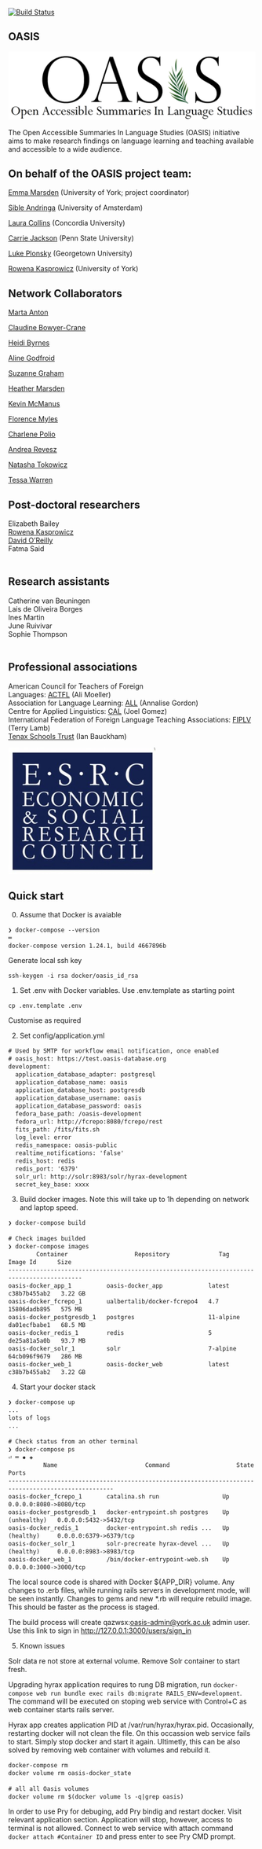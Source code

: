 [![Build Status](https://travis-ci.org/digital-york/oasis.svg?branch=master)](https://travis-ci.org/digital-york/oasis)

## OASIS

![OASIS](app/assets/images/WhiteBckG_BiggerWords.png)

The Open Accessible Summaries In Language Studies (OASIS) initiative aims to make research findings on language learning and teaching available and accessible to a wide audience.


## On behalf of the OASIS project team:

<p><a target="_blank" href="https://www.york.ac.uk/education/our-staff/academic/emma-marsden/">Emma Marsden</a> (University of York; project coordinator)</p>
<p><a target="_blank" href="http://www.uva.nl/profiel/a/n/s.j.andringa/s.j.andringa.html">Sible Andringa</a> (University of Amsterdam)</p>
<p><a target="_blank" href="http://www.concordia.ca/artsci/education/faculty.html?fpid%3Dlaura-collins">Laura Collins</a> (Concordia University)</p>
<p><a target="_blank" href="http://cls.psu.edu/people/cnj1">Carrie Jackson</a> (Penn State University)</p>
<p><a target="_blank" href="https://lukeplonsky.wordpress.com/">Luke Plonsky</a> (Georgetown University)</p>
<p><a target="_blank" href="http://digitalcreativity.ac.uk/people/dr-rowena-kasprowicz">Rowena Kasprowicz</a> (University of York)</p>
 
## Network Collaborators

<p><a target="_blank" href="https://liberalarts.iupui.edu/directory/bio/manton">Marta Anton</a></p>
<p><a target="_blank" href="https://www.york.ac.uk/education/our-staff/academic/claudine-bowyer-crane/">Claudine Bowyer-Crane</a></p>
<p><a target="_blank" href="https://german.georgetown.edu/story/1242751814140.html">Heidi Byrnes</a></p>
<p><a target="_blank" href="http://sls.msu.edu/people/core-faculty/aline-godfroid/">Aline Godfroid</a></p>
<p><a target="_blank" href="https://www.reading.ac.uk/education/about/staff/s-j-graham.aspx">Suzanne Graham</a></p>
<p><a target="_blank" href="https://www.york.ac.uk/language/people/academic-research/heather-marsden/">Heather Marsden</a></p>
<p><a target="_blank" href="http://aplng.la.psu.edu/people/kzm197">Kevin McManus</a></p>
<p><a target="_blank" href="https://www1.essex.ac.uk/langling/staff/profile.aspx?ID=2332">Florence Myles</a></p>
<p><a target="_blank" href="http://polio.msu.domains/">Charlene Polio</a></p>
<p><a target="_blank" href="https://iris.ucl.ac.uk/iris/browse/profile?upi=AREVE24">Andrea Revesz</a></p>
<p><a target="_blank" href="https://psychology.pitt.edu/people/natasha-tokowicz-phd">Natasha Tokowicz</a></p>
<p><a target="_blank" href="http://www.pitt.edu/~tessa/">Tessa Warren</a></p>

## Post-doctoral researchers 
 
Elizabeth Bailey<br/>
<a href="http://digitalcreativity.ac.uk/people/dr-rowena-kasprowicz">Rowena Kasprowicz</a><br/>
<a href="https://www.york.ac.uk/education/research/progress/david-oreilly/#tab-1">David O’Reilly</a><br/>
Fatma Said<br/><br/> 

## Research assistants

Catherine van Beuningen<br/>
Lais de Oliveira Borges<br/>
Ines Martin<br/>
June Ruivivar<br/>
Sophie Thompson<br/><br/>

## Professional associations

American Council for Teachers of Foreign<br/>
Languages: <a href="https://www.actfl.org/">ACTFL</a> (Ali Moeller)<br/>
Association for Language Learning: <a href="https://www.all-languages.org.uk/">ALL</a> (Annalise Gordon)<br/>
Centre for Applied Linguistics: <a href="http://www.cal.org/">CAL</a> (Joel Gomez)<br/>
International Federation of Foreign Language Teaching Associations: <a href="https://fiplv.com/">FIPLV</a> (Terry Lamb)<br/>
<a href="https://www.tenaxschoolstrust.co.uk/">Tenax Schools Trust</a> (Ian Bauckham)<br/>

![](app/assets/images/ESRC-logo-300x258.jpg)

## Quick start
0. Assume that Docker is avaiable
```
❯ docker-compose --version                                                                 ═
docker-compose version 1.24.1, build 4667896b
```
Generate local ssh key
```
ssh-keygen -i rsa docker/oasis_id_rsa
```

1. Set .env with Docker variables. Use .env.template as starting point
```
cp .env.template .env
```
Customise as required

2. Set config/application.yml
```
# Used by SMTP for workflow email notification, once enabled
# oasis_host: https://test.oasis-database.org
development:
  application_database_adapter: postgresql
  application_database_name: oasis
  application_database_host: postgresdb
  application_database_username: oasis
  application_database_password: oasis
  fedora_base_path: /oasis-development
  fedora_url: http://fcrepo:8080/fcrepo/rest
  fits_path: /fits/fits.sh
  log_level: error
  redis_namespace: oasis-public
  realtime_notifications: 'false'
  redis_host: redis
  redis_port: '6379'
  solr_url: http://solr:8983/solr/hyrax-development
  secret_key_base: xxxx
```
3. Build docker images. Note this will take up to 1h depending on network and laptop speed.
```
❯ docker-compose build

# Check images builded
❯ docker-compose images
        Container                   Repository              Tag        Image Id      Size  
-------------------------------------------------------------------------------------------
oasis-docker_app_1          oasis-docker_app             latest      c38b7b455ab2   3.22 GB
oasis-docker_fcrepo_1       ualbertalib/docker-fcrepo4   4.7         15806dadb895   575 MB 
oasis-docker_postgresdb_1   postgres                     11-alpine   da01ecfbabe1   68.5 MB
oasis-docker_redis_1        redis                        5           de25a81a5a0b   93.7 MB
oasis-docker_solr_1         solr                         7-alpine    64cb096f9679   286 MB 
oasis-docker_web_1          oasis-docker_web             latest      c38b7b455ab2   3.22 GB
```
4. Start your docker stack
```
❯ docker-compose up
...
lots of logs
...

# Check status from an other terminal
❯ docker-compose ps                                                                  ⏎ ═ ✹ ✚
          Name                         Command                   State                Ports         
----------------------------------------------------------------------------------------------------
oasis-docker_fcrepo_1       catalina.sh run                  Up               0.0.0.0:8080->8080/tcp
oasis-docker_postgresdb_1   docker-entrypoint.sh postgres    Up (unhealthy)   0.0.0.0:5432->5432/tcp
oasis-docker_redis_1        docker-entrypoint.sh redis ...   Up (healthy)     0.0.0.0:6379->6379/tcp
oasis-docker_solr_1         solr-precreate hyrax-devel ...   Up (healthy)     0.0.0.0:8983->8983/tcp
oasis-docker_web_1          /bin/docker-entrypoint-web.sh    Up               0.0.0.0:3000->3000/tcp
```

The local source code is shared with Docker ${APP_DIR} volume. Any changes to .erb files, while running rails servers  in development mode, will be seen instantly. Changes to gems and new *.rb will require rebuild image. This should be faster as the process is staged.   

The build process will create qazwsx:oasis-admin@york.ac.uk admin user. Use this link to sign in http://127.0.0.1:3000/users/sign_in

5. Known issues

Solr data re not store at external volume. Remove Solr container to start fresh.

Upgrading hyrax application requires to rung DB migration, run ```docker-compose web run bundle exec rails db:migrate RAILS_ENV=development```. The command will be executed on stoping web service with Control+C as web container starts rails server.

Hyrax app creates application PID at /var/run/hyrax/hyrax.pid. Occasionally, restarting docker will not clean the file. On this occassion web service fails to start. Simply stop docker and start it again. Ultimetly, this can be also solved by removing web container with volumes and rebuild it.
```
docker-compose rm
docker volume rm oasis-docker_state 

# all all Oasis volumes
docker volume rm $(docker volume ls -q|grep oasis) 
```

In order to use Pry for debuging, add Pry bindig and restart docker. Visit relevant application section. Application will stop, however, access to terminal is not allowed. Connect to web service with attach command ```docker attach #Container ID``` and press enter to see Pry CMD prompt.

